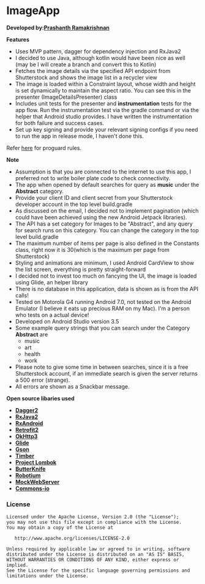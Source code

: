 ImageApp
=======

**Developed by:[Prashanth Ramakrishnan](prashanth_r03@yahoo.co.in)**

**Features**
- Uses MVP pattern, dagger for dependency injection and RxJava2
- I decided to use Java, although kotlin would have been nice as well (may be I will create a branch and convert this to Kotlin)
- Fetches the image details via the specified API endpoint from Shutterstock and shows the image list in a recycler 
view
- The image is loaded within a Constraint layout, whose width and height is set dynamically to maintain the aspect ratio.
You can see this in the presenter (ImageDetailsPresenter) class
- Includes unit tests for the presenter and **instrumentation** tests for the app flow. Run the instrumentation test via the gradle command
or via the helper that Android studio provides. I have written the instrumentation for both failure and success cases.
- Set up key signing and provide your relevant signing configs if you need to run the app in release mode, I haven't done this.

Refer [here](https://gist.github.com/jemshit/767ab25a9670eb0083bafa65f8d786bb) for proguard rules.

**Note**
- Assumption is that you are connected to the internet to use this app, I preferred not to write boiler plate code to check
connectivity.
- The app when opened by default searches for query as **music** under the **Abstract** category.
- Provide your client ID and client secret from your Shutterstock developer account in the top level build.gradle
- As discussed on the email, I decided not to implement pagination (which could have been achieved using the new Android Jetpack libraries).
- The API has a set category for Images to be "Abstract", and any query for search runs on this category. You can change the category
in the top level build.gradle
- The maximum number of items per page is also defined in the Constants class, right now it is 30(which is the maximum per page from Shutterstock)
- Styling and animations are minimum, I used Android CardView to show the list screen, everything is pretty straight-forward
- I decided not to invest too much on fancying the UI, the image is loaded using Glide, an helper library
- There is no database in this application, data is shown as is from the API calls!
- Tested on Motorola G4 running Android 7.0, not tested on the Android Emulator (I believe it eats up precious RAM on my Mac). I'm a person 
who tests on a actual device!
- Developed on Android Studio version 3.5
- Some example query strings that you can search under the Category **Abstract** are 
    - music
    - art
    - health
    - work
- Please note to give some time in between searches, since it is a free Shutterstock account, if an immediate search is given the server returns
a 500 error (strange).
- All errors are shown as a Snackbar message.

**Open source libaries used**
- **[Dagger2](https://github.com/google/dagger)**
- **[RxJava2](https://github.com/ReactiveX/RxJava)**
- **[RxAndroid](https://github.com/ReactiveX/RxAndroid)**
- **[Retrofit2](https://github.com/square/retrofit)**
- **[OkHttp3](https://github.com/square/okhttp)**
- **[Glide](https://github.com/bumptech/glide)**
- **[Gson](https://github.com/google/gson)**
- **[Timber](https://github.com/JakeWharton/timber)**
- **[Project Lombok](https://projectlombok.org)**
- **[ButterKnife](https://github.com/JakeWharton/butterknife)**
- **[Robotium](https://github.com/RobotiumTech/robotium)**
- **[MockWebServer](https://github.com/square/okhttp/tree/master/mockwebserver)**
- **[Commons-io](https://commons.apache.org/proper/commons-io/)**

### License

    Licensed under the Apache License, Version 2.0 (the "License");
    you may not use this file except in compliance with the License.
    You may obtain a copy of the License at

       http://www.apache.org/licenses/LICENSE-2.0

    Unless required by applicable law or agreed to in writing, software
    distributed under the License is distributed on an "AS IS" BASIS,
    WITHOUT WARRANTIES OR CONDITIONS OF ANY KIND, either express or implied.
    See the License for the specific language governing permissions and
    limitations under the License.
